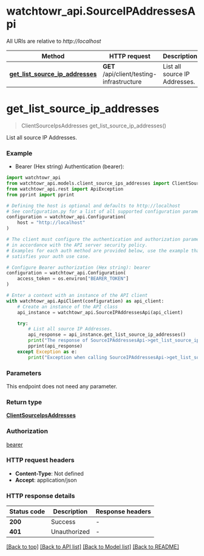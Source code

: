 # watchtowr_api.SourceIPAddressesApi

All URIs are relative to *http://localhost*

Method | HTTP request | Description
------------- | ------------- | -------------
[**get_list_source_ip_addresses**](SourceIPAddressesApi.md#get_list_source_ip_addresses) | **GET** /api/client/testing-infrastructure | List all source IP Addresses.


# **get_list_source_ip_addresses**
> ClientSourceIpsAddresses get_list_source_ip_addresses()

List all source IP Addresses.

### Example

* Bearer (Hex string) Authentication (bearer):

```python
import watchtowr_api
from watchtowr_api.models.client_source_ips_addresses import ClientSourceIpsAddresses
from watchtowr_api.rest import ApiException
from pprint import pprint

# Defining the host is optional and defaults to http://localhost
# See configuration.py for a list of all supported configuration parameters.
configuration = watchtowr_api.Configuration(
    host = "http://localhost"
)

# The client must configure the authentication and authorization parameters
# in accordance with the API server security policy.
# Examples for each auth method are provided below, use the example that
# satisfies your auth use case.

# Configure Bearer authorization (Hex string): bearer
configuration = watchtowr_api.Configuration(
    access_token = os.environ["BEARER_TOKEN"]
)

# Enter a context with an instance of the API client
with watchtowr_api.ApiClient(configuration) as api_client:
    # Create an instance of the API class
    api_instance = watchtowr_api.SourceIPAddressesApi(api_client)

    try:
        # List all source IP Addresses.
        api_response = api_instance.get_list_source_ip_addresses()
        print("The response of SourceIPAddressesApi->get_list_source_ip_addresses:\n")
        pprint(api_response)
    except Exception as e:
        print("Exception when calling SourceIPAddressesApi->get_list_source_ip_addresses: %s\n" % e)
```



### Parameters

This endpoint does not need any parameter.

### Return type

[**ClientSourceIpsAddresses**](ClientSourceIpsAddresses.md)

### Authorization

[bearer](../README.md#bearer)

### HTTP request headers

 - **Content-Type**: Not defined
 - **Accept**: application/json

### HTTP response details

| Status code | Description | Response headers |
|-------------|-------------|------------------|
**200** | Success |  -  |
**401** | Unauthorized |  -  |

[[Back to top]](#) [[Back to API list]](../README.md#documentation-for-api-endpoints) [[Back to Model list]](../README.md#documentation-for-models) [[Back to README]](../README.md)

